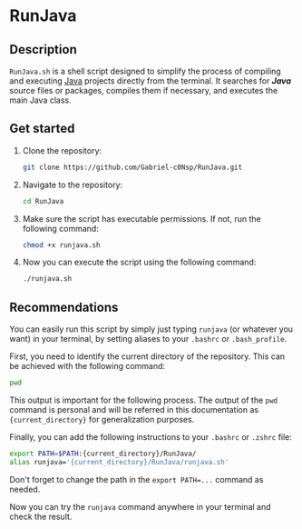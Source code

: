 # RunJava

## Description

`RunJava.sh` is a shell script designed to simplify the process of compiling and executing [Java](https://docs.oracle.com/en/java/) projects directly from the terminal. It searches for ***Java*** source files or packages, compiles them if necessary, and executes the main Java class.

## Get started

1. Clone the repository:
    ```bash
    git clone https://github.com/Gabriel-c0Nsp/RunJava.git
    ```

2. Navigate to the repository:
    ```bash
    cd RunJava
    ```

3. Make sure the script has executable permissions. If not, run the following command:
    ```bash
    chmod +x runjava.sh
    ```

4. Now you can execute the script using the following command:
    ```bash
    ./runjava.sh
    ```

## Recommendations
You can easily run this script by simply just typing `runjava` (or whatever you want) in your terminal, by setting aliases to your `.bashrc` or `.bash_profile`.

First, you need to identify the current directory of the repository. This can be achieved with the following command:
   ```bash
   pwd
   ```
This output is important for the following process. The output of the `pwd` command is personal and will be referred in this documentation as `{current_directory}` for generalization purposes.

Finally, you can add the following instructions to your `.bashrc` or `.zshrc` file:

   ```bash
   export PATH=$PATH:{current_directory}/RunJava/
   alias runjava='{current_directory}/RunJava/runjava.sh'
   ```
Don't forget to change the path in the `export PATH=...` command as needed.

Now you can try the `runjava` command anywhere in your terminal and check the result.
